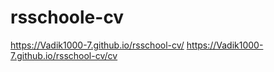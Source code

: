 # rsschoole-cv
https://Vadik1000-7.github.io/rsschool-cv/
https://Vadik1000-7.github.io/rsschool-cv/cv